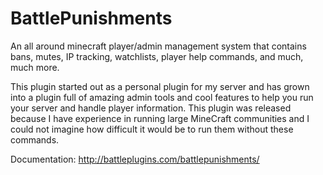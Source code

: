 BattlePunishments
=================
An all around minecraft player/admin management system that contains bans, mutes, IP tracking, watchlists, player help commands, and much, much more.

This plugin started out as a personal plugin for my server and has grown into a plugin full of amazing admin tools and cool features to help you run your server and handle player information. This plugin was released because I have experience in running large MineCraft communities and I could not imagine how difficult it would be to run them without these commands.

Documentation: http://battleplugins.com/battlepunishments/